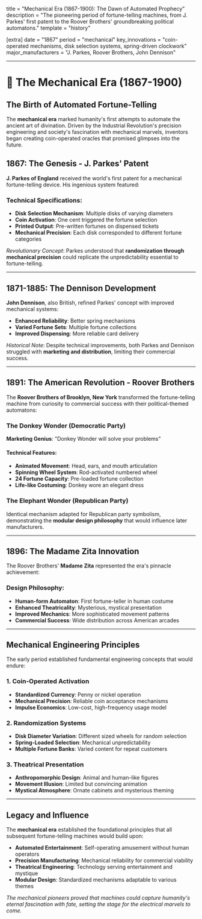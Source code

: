 title = "Mechanical Era (1867-1900): The Dawn of Automated Prophecy"
description = "The pioneering period of fortune-telling machines, from J. Parkes' first patent to the Roover Brothers' groundbreaking political automatons."
template = "history"

[extra]
date = "1867"
period = "mechanical"
key_innovations = "coin-operated mechanisms, disk selection systems, spring-driven clockwork"
major_manufacturers = "J. Parkes, Roover Brothers, John Dennison"

---

# 🔧 The Mechanical Era (1867-1900)
## The Birth of Automated Fortune-Telling

The **mechanical era** marked humanity's first attempts to automate the ancient art of divination. Driven by the Industrial Revolution's precision engineering and society's fascination with mechanical marvels, inventors began creating coin-operated oracles that promised glimpses into the future.

## 1867: The Genesis - J. Parkes' Patent

**J. Parkes of England** received the world's first patent for a mechanical fortune-telling device. His ingenious system featured:

### Technical Specifications:
- **Disk Selection Mechanism**: Multiple disks of varying diameters
- **Coin Activation**: One cent triggered the fortune selection
- **Printed Output**: Pre-written fortunes on dispensed tickets
- **Mechanical Precision**: Each disk corresponded to different fortune categories

*Revolutionary Concept*: Parkes understood that **randomization through mechanical precision** could replicate the unpredictability essential to fortune-telling.

---

## 1871-1885: The Dennison Development

**John Dennison**, also British, refined Parkes' concept with improved mechanical systems:

- **Enhanced Reliability**: Better spring mechanisms
- **Varied Fortune Sets**: Multiple fortune collections
- **Improved Dispensing**: More reliable card delivery

*Historical Note*: Despite technical improvements, both Parkes and Dennison struggled with **marketing and distribution**, limiting their commercial success.

---

## 1891: The American Revolution - Roover Brothers

The **Roover Brothers of Brooklyn, New York** transformed the fortune-telling machine from curiosity to commercial success with their political-themed automatons:

### The Donkey Wonder (Democratic Party)
**Marketing Genius**: "Donkey Wonder will solve your problems"

#### Technical Features:
- **Animated Movement**: Head, ears, and mouth articulation
- **Spinning Wheel System**: Rod-activated numbered wheel
- **24 Fortune Capacity**: Pre-loaded fortune collection
- **Life-like Costuming**: Donkey wore an elegant dress

### The Elephant Wonder (Republican Party)
Identical mechanism adapted for Republican party symbolism, demonstrating the **modular design philosophy** that would influence later manufacturers.

---

## 1896: The Madame Zita Innovation

The Roover Brothers' **Madame Zita** represented the era's pinnacle achievement:

### Design Philosophy:
- **Human-form Automaton**: First fortune-teller in human costume
- **Enhanced Theatricality**: Mysterious, mystical presentation
- **Improved Mechanics**: More sophisticated movement patterns
- **Commercial Success**: Wide distribution across American arcades

---

## Mechanical Engineering Principles

The early period established fundamental engineering concepts that would endure:

### 1. **Coin-Operated Activation**
- **Standardized Currency**: Penny or nickel operation
- **Mechanical Precision**: Reliable coin acceptance mechanisms
- **Impulse Economics**: Low-cost, high-frequency usage model

### 2. **Randomization Systems**
- **Disk Diameter Variation**: Different sized wheels for random selection
- **Spring-Loaded Selection**: Mechanical unpredictability
- **Multiple Fortune Banks**: Varied content for repeat customers

### 3. **Theatrical Presentation**
- **Anthropomorphic Design**: Animal and human-like figures
- **Movement Illusion**: Limited but convincing animation
- **Mystical Atmosphere**: Ornate cabinets and mysterious theming

---

## Legacy and Influence

The **mechanical era** established the foundational principles that all subsequent fortune-telling machines would build upon:

- **Automated Entertainment**: Self-operating amusement without human operators
- **Precision Manufacturing**: Mechanical reliability for commercial viability  
- **Theatrical Engineering**: Technology serving entertainment and mystique
- **Modular Design**: Standardized mechanisms adaptable to various themes

*The mechanical pioneers proved that machines could capture humanity's eternal fascination with fate, setting the stage for the electrical marvels to come.*